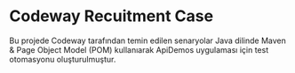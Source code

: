 # Codeway Recuitment Case

Bu projede Codeway tarafından temin edilen senaryolar Java dilinde Maven & Page Object Model (POM) kullanıarak ApiDemos uygulaması için test otomasyonu oluşturulmuştur.

